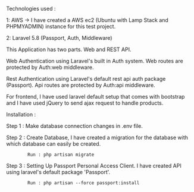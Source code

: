 Technologies used :

1: AWS -> I have created a AWS ec2 (Ubuntu with Lamp Stack and PHPMYADMIN) instance for this test project. 



2: Laravel 5.8 (Passport, Auth, Middleware)

This Application has two parts. Web and REST API. 

Web Authentication using  Laravel's built in Auth system. Web routes are protected by Auth:web middleware.

Rest Authentication using Laravel's default rest api auth package (Passport). Api routes are protected by Auth:api middleware.

For frontend, I have used laravel default setup that comes with bootstrap and I have used jQuery to send ajax request to handle products.


Installation : 

Step 1 : Make database connection changes in .env file.

Step 2 : Create Database, I have created a migration for the database with which database can easily be created.
			
			Run : php artisan migrate
			
Step 3 : Setting Up Passport Personal Access Client. I have created API using laravel's default package 'Passport'.
			
			Run : php artisan --force passport:install
			
			